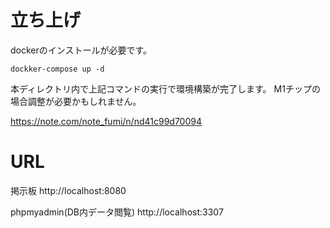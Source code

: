 # 立ち上げ

dockerのインストールが必要です。

`dockker-compose up -d`

本ディレクトリ内で上記コマンドの実行で環境構築が完了します。
M1チップの場合調整が必要かもしれません。

https://note.com/note_fumi/n/nd41c99d70094

# URL

掲示板
http://localhost:8080

phpmyadmin(DB内データ閲覧)
http://localhost:3307